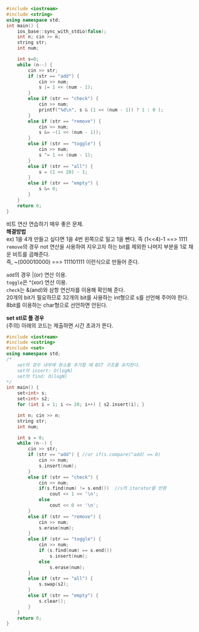 ```c++
#include <iostream>
#include <string>
using namespace std;
int main() {
	ios_base::sync_with_stdio(false);
	int n; cin >> n;
	string str;
	int num;

	int s=0;
	while (n--) {
		cin >> str;
		if (str == "add") { 
			cin >> num;
			s |= 1 << (num - 1);
		}
		else if (str == "check") {
			cin >> num;
			printf("%d\n", s & (1 << (num - 1)) ? 1 : 0 );
		}
		else if (str == "remove") {
			cin >> num;
			s &= ~(1 << (num - 1));
		}
		else if (str == "toggle") {
			cin >> num;
			s ^= 1 << (num - 1);
		}
		else if (str == "all") {
			s = (1 << 20) - 1;
		}
		else if (str == "empty") {
			s &= 0;
		}
	}
	return 0;
}
```
비트 연산 연습하기 매우 좋은 문제.  
**해결방법**  
ex) 1을 4개 만들고 싶다면 1을 4번 왼쪽으로 밀고 1을 뺀다. 즉 (1<<4)-1 ==> 1111  
`remove`의 경우 not 연산을 사용하여 지우고자 하는 bit를 제외한 나머지 부분을 1로 채운 비트를 곱해준다.  
즉, ~(000010000) ==> 111101111 이런식으로 만들어 준다.  
  
`add`의 경우 |(or) 연산 이용.    
`toggle`은 ^(xor) 연산 이용.  
`check`는 &(and)와 삼항 연산자를 이용해 확인해 준다.    
20개의 bit가 필요하므로 32개의 bit를 사용하는 int형으로 s를 선언해 주어야 한다. 8bit를 이용하는 char형으로 선언하면 안된다.  

**set stl로 풀 경우**  
(주의) 아래의 코드는 제출하면 시간 초과가 뜬다.  
```c++
#include <iostream>
#include <cstring>
#include <set>
using namespace std;
/*
	set의 경우 내부에 원소를 추가할 때 BST 구조를 유지한다.
	set의 insert: O(logN)
	set의 find: O(logN)
*/
int main() {
	set<int> s;
	set<int> s2;
	for (int i = 1; i <= 20; i++) { s2.insert(i); }

	int n; cin >> n;
	string str;
	int num;

	int s = 0;
	while (n--) {
		cin >> str;
		if (str == "add") { //or if(s.compare("add) == 0)
			cin >> num;
			s.insert(num);
		}
		else if (str == "check") {
			cin >> num;
			if(s.find(num) != s.end())  //s의 iterator를 반환
				cout << 1 << '\n';
			else
				cout << 0 << '\n';
		}
		else if (str == "remove") {
			cin >> num;
			s.erase(num);
		}
		else if (str == "toggle") {
			cin >> num;
			if (s.find(num) == s.end())
				s.insert(num);
			else
				s.erase(num);
		}
		else if (str == "all") {
			s.swap(s2);
		}
		else if (str == "empty") {
			s.clear();
		}
	}
	return 0;
}
```

